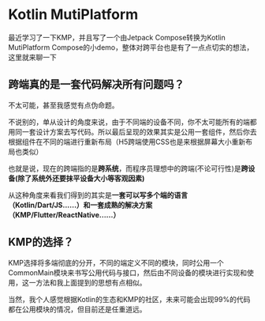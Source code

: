 # Kotlin MutiPlatform

最近学习了一下KMP，并且写了一个由Jetpack Compose转换为Kotlin MutiPlatform Compose的小demo，整体对跨平台也是有了一点点切实的想法，这里就来聊一下

## 跨端真的是一套代码解决所有问题吗？

不太可能，甚至我感觉有点伪命题。

不说别的，单从设计的角度来说，由于不同端的设备不同，你不太可能所有的端都用同一套设计方案去写代码。所以最后呈现的效果其实是公用一套组件，然后你去根据组件在不同的端进行重新布局（H5跨端使用CSS也是来根据屏幕大小重新布局也类似）

也就是说，现在的跨端指的是**跨系统**，而程序员理想中的跨端(不论可行性)是**跨设备(除了系统外还要抹平设备大小等客观因素)**

从这种角度来看我们得到的其实是**一套可以写多个端的语言（Kotlin/Dart/JS......）和一套成熟的解决方案（KMP/Flutter/ReactNative......）**

## KMP的选择？

KMP选择将多端彻底的分开，不同的端定义不同的模块，同时公用一个CommonMain模块来书写公用代码与接口，然后由不同设备的模块进行实现和使用，这一方法和我上面提到的思想有点相似。

当然，我个人感觉根据Kotlin的生态和KMP的社区，未来可能会出现99%的代码都在公用模块的情况，但目前还是任重道远。


